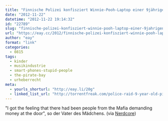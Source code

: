 ```yaml
---
title: "Finnische Polizei konfisziert Winnie-Pooh-Laptop einer 9jährigen nach fehlgeschlagenem Pirate-Bay-Download"
date: "2012-11-22"
datetime: "2012-11-22 19:14:32"
id: "22789"
slug: "finnische-polizei-konfisziert-winnie-pooh-laptop-einer-9jahrigen-nach-fehlgeschlagenem-pirate-bay-download"
url: "https://eay.cc/2012/finnische-polizei-konfisziert-winnie-pooh-laptop-einer-9jahrigen-nach-fehlgeschlagenem-pirate-bay-download/"
author: "eay"
format: "link"
categories:
  - 0815
tags:
  - kinder
  - musikindustrie
  - smart-phones-stupid-people
  - the-pirate-bay
  - urheberrecht
meta:
  - yourls_shorturl: "http://eay.li/20g"
  - linked_list_url: "http://torrentfreak.com/police-raid-9-year-old-pirate-bay-girl-confiscate-winnie-the-pooh-laptop-121122/"
---
```


"I got the feeling that there had been people from the Mafia demanding money at the door", so der Vater des Mädchens. (via [Nerdcore](http://www.crackajack.de/2012/11/22/police-raid-9-year-old-pirate-bay-girl-with-a-winnie-pooh-laptop/))
